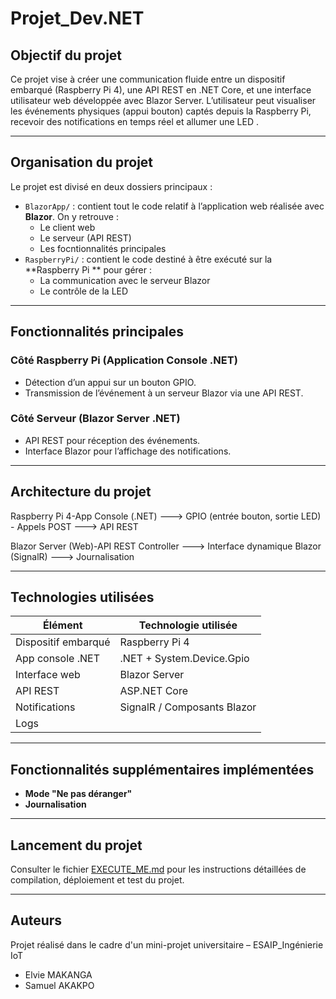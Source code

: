 # Projet_Dev.NET
## Objectif du projet

Ce projet vise à créer une communication fluide entre un dispositif embarqué (Raspberry Pi 4), une API REST en .NET Core, et une interface utilisateur web développée avec Blazor Server. L’utilisateur peut visualiser les événements physiques (appui bouton) captés depuis la Raspberry Pi, recevoir des notifications en temps réel et allumer une LED .

---

## Organisation du projet

Le projet est divisé en deux dossiers principaux :

- `BlazorApp/` : contient tout le code relatif à l’application web réalisée avec **Blazor**. On y retrouve :
  - Le client web
  - Le serveur (API REST)
  - Les focntionnalités principales
- `RaspberryPi/` : contient le code destiné à être exécuté sur la **Raspberry Pi ** pour gérer :
  - La communication avec le serveur Blazor
  - Le contrôle de la LED


 ---

## Fonctionnalités principales

### Côté Raspberry Pi (Application Console .NET)
- Détection d’un appui sur un bouton GPIO.
- Transmission de l’événement à un serveur Blazor via une API REST.

### Côté Serveur (Blazor Server .NET)
- API REST pour réception des événements.
- Interface Blazor pour l’affichage des notifications.

---

## Architecture du projet

Raspberry Pi 4-App Console (.NET) ---> GPIO (entrée bouton, sortie LED) - Appels POST ---> API REST

Blazor Server (Web)-API REST Controller  ---> Interface dynamique Blazor (SignalR) ---> Journalisation 


---

## Technologies utilisées

| Élément                   | Technologie utilisée      |
|---------------------------|---------------------------|
| Dispositif embarqué       | Raspberry Pi 4            |
| App console .NET          | .NET  + System.Device.Gpio |
| Interface web             | Blazor Server             |
| API REST                  | ASP.NET Core              |
| Notifications             | SignalR / Composants Blazor |
| Logs                      |                      |

---

## Fonctionnalités supplémentaires implémentées

- **Mode "Ne pas déranger"** 
- **Journalisation** 


---
## Lancement du projet

Consulter le fichier [EXECUTE_ME.md](./EXECUTE_ME.md) pour les instructions détaillées de compilation, déploiement et test du projet.

---
## Auteurs
Projet réalisé dans le cadre d'un mini-projet universitaire – ESAIP_Ingénierie IoT

- Elvie MAKANGA
- Samuel AKAKPO




